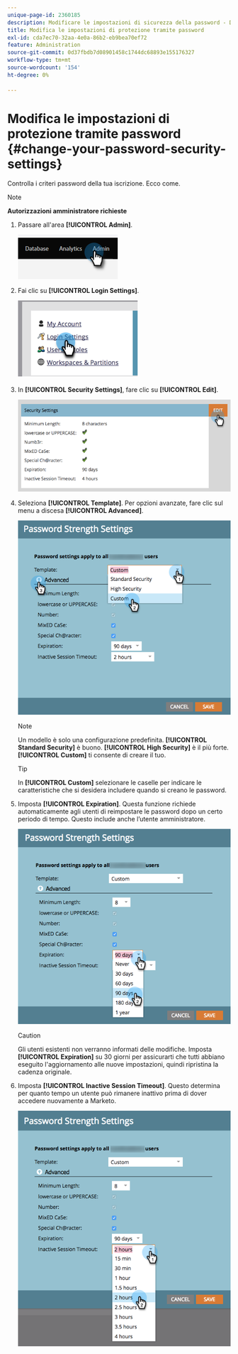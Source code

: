 ```yaml
---
unique-page-id: 2360185
description: Modificare le impostazioni di sicurezza della password - Documentazione di Marketo - Documentazione del prodotto
title: Modifica le impostazioni di protezione tramite password
exl-id: cda7ec70-32aa-4e0a-86b2-eb9bea70ef72
feature: Administration
source-git-commit: 0d37fbdb7d08901458c1744dc68893e155176327
workflow-type: tm+mt
source-wordcount: '154'
ht-degree: 0%

---
```


# Modifica le impostazioni di protezione tramite password {#change-your-password-security-settings}

Controlla i criteri password della tua iscrizione. Ecco come.

>[!NOTE]
>
>**Autorizzazioni amministratore richieste**

1. Passare all&#39;area **[!UICONTROL Admin]**.

   ![](assets/change-your-password-security-settings-1.png)

1. Fai clic su **[!UICONTROL Login Settings]**.

   ![](assets/change-your-password-security-settings-2.png)

1. In **[!UICONTROL Security Settings]**, fare clic su **[!UICONTROL Edit]**.

   ![](assets/change-your-password-security-settings-3.png)

1. Seleziona **[!UICONTROL Template]**. Per opzioni avanzate, fare clic sul menu a discesa **[!UICONTROL Advanced]**.

   ![](assets/change-your-password-security-settings-4.png)

   >[!NOTE]
   >
   >Un modello è solo una configurazione predefinita. **[!UICONTROL Standard Security]** è buono. **[!UICONTROL High Security]** è il più forte. **[!UICONTROL Custom]** ti consente di creare il tuo.

   >[!TIP]
   >
   >In **[!UICONTROL Custom]** selezionare le caselle per indicare le caratteristiche che si desidera includere quando si creano le password.

1. Imposta **[!UICONTROL Expiration]**. Questa funzione richiede automaticamente agli utenti di reimpostare le password dopo un certo periodo di tempo. Questo include anche l’utente amministratore.

   ![](assets/change-your-password-security-settings-5.png)

   >[!CAUTION]
   >
   >Gli utenti esistenti non verranno informati delle modifiche. Imposta **[!UICONTROL Expiration]** su 30 giorni per assicurarti che tutti abbiano eseguito l&#39;aggiornamento alle nuove impostazioni, quindi ripristina la cadenza originale.

1. Imposta **[!UICONTROL Inactive Session Timeout]**. Questo determina per quanto tempo un utente può rimanere inattivo prima di dover accedere nuovamente a Marketo.

   ![](assets/change-your-password-security-settings-6.png)
